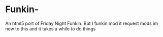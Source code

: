 # Funkin-
An html5 port of Friday Night Funkin.
But I funkin mod it request mods im new to this and it takes a while to do things
